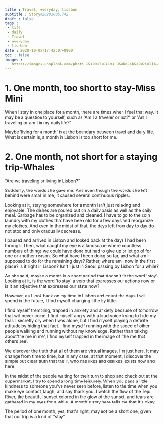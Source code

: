 ```yaml
---
title : Travel, everyday, lissbon
subtitle : Story#202010051742
draft : false
tags :
 - life
 - daily
 - Travel
 - everyday
 - lissbon
date : 2020-10-05T17:42:07+0900
toc : false
images : 
 - https://images.unsplash.com/photo-1510917181191-85abe24b5300?ixlib=rb-1.2.1&q=80&fm=jpg&crop=entropy&cs=tinysrgb&w=1080&fit=max&ixid=eyJhcHBfaWQiOjE1NTU0OX0
---
```

# 1. One month, too short to stay-Miss Mini  

When I stay in one place for a month, there are times when I feel that way. It may be a question to yourself, such as 'Am I a traveler or not?' or 'Am I traveling or am I in my daily life?'  

Maybe 'living for a month' is at the boundary between travel and daily life. What is certain is, a month in Lisbon is too short for me.  

# 2. One month, not short for a staying trip-Whales  

“Are we traveling or living in Lisbon?”  

Suddenly, the words she gave me. And even though the words she left behind were small in me, it caused several continuous ripples.  

Looking at it, staying somewhere for a month isn't just relaxing and enjoyable. The dishes are poured out on a daily basis as well as the daily meal. Garbage has to be organized and cleaned. I have to go to the coin laundry with my clothes that have been old for a few days and reorganize my clothes. And even in the midst of that, the days left from day to day do not stop and only gradually decrease.  

I paused and arrived in Lisbon and looked back at the days I had been through. Then, what caught my eye is a landscape where countless numbers of things we could have done but had to give up or let go of for one or another reason. So what have I been doing so far, and what am I supposed to do for the remaining days? Rather, where am I now in the first place? Is it right in Lisbon? Isn't I just in Seoul passing by Lisbon for a while?  

As she said, maybe a month is a short period that doesn't fit the word 'stay'. Looking at it, is the word ‘to stay’ a verb that expresses our actions now or is it an adjective that expresses our state now?  

However, as I look back on my time in Lisbon and count the days I will spend in the future, I find myself changing little by little.  

I find myself trembling, trapped in anxiety and anxiety because of tomorrow that will never come. I find myself angry with a loud voice trying to hide my fear. I secretly cry when I was alone, but I find myself playing a definite attitude by hiding that fact. I find myself running with the speed of other people walking and running without my knowledge. Rather than talking about'the me in me', I find myself trapped in the image of 'the me that others see'.  

We discover the truth that all of them are virtual images. I'm just here. It may change from time to time, but in any case, at that moment, I discover the simple but clear truth that the'I', who has likes and dislikes, exists now and here.  

In the midst of the people waiting for their turn to shop and check out at the supermarket, I try to spend a long time leisurely. When you pass a little kindness to someone you've never seen before, listen to the time when you make eye contact, laugh, and say thank you. I watch the flow of the Teju River, the beautiful sunset colored in the glow of the sunset, and tears are gathered in my eyes for a while. A month's stay here tells me that it's okay.  

The period of one month, yes, that's right, may not be a short one, given that our trip is a kind of “stay”.